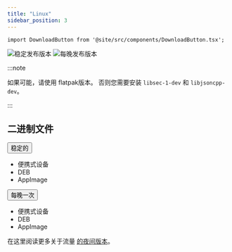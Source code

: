 ```yaml
---
title: "Linux"
sidebar_position: 3
---
```


```mdx-code-block
import DownloadButton from '@site/src/components/DownloadButton.tsx';
```

![稳定发布版本](https://img.shields.io/badge/dynamic/yaml?color=c4840d&label=Stable&query=%24.version&url=https%3A%2F%2Fraw.githubusercontent.com%2FLinwoodCloud%2FFlow%2Fstable%2Fapp%2Fpubspec.yaml&style=for-the-badge) ![每晚发布版本](https://img.shields.io/badge/dynamic/yaml?color=f7d28c&label=Nightly&query=%24.version&url=https%3A%2F%2Fraw.githubusercontent.com%2FLinwoodCloud%2FFlow%2Fnightly%2Fapp%2Fpubspec.yaml&style=for-the-badge)

:::note

如果可能，请使用 flatpak版本。 否则您需要安装 `libsec-1-dev` 和 `libjsoncpp-dev`。

:::

## 二进制文件

<div className="row margin-bottom--lg padding--sm">
<div className="dropdown dropdown--hoverable margin--sm">
  <button className="button button--outline button--info button--lg">稳定的</button>
  <ul className="dropdown__menu">
    <li>
      <DownloadButton className="dropdown__link" href="https://github.com/LinwoodCloud/Flow/releases/download/stable/linwood-flow-linux.tar.gz">
        便携式设备
      </DownloadButton>
    </li>
    <li>
      <DownloadButton className="dropdown__link" href="https://github.com/LinwoodCloud/Flow/releases/download/stable/linwood-flow-linux.deb">
        DEB
      </DownloadButton>
    </li>
    <li>
      <DownloadButton className="dropdown__link" href="https://github.com/LinwoodCloud/Flow/releases/download/stable/linwood-flow-linux.AppImage">
        AppImage
      </DownloadButton>
    </li>
  </ul>
</div>
<div className="dropdown dropdown--hoverable margin--sm">
  <button className="button button--outline button--danger button--lg">每晚一次</button>
  <ul className="dropdown__menu">
    <li>
      <DownloadButton className="dropdown__link" href="https://github.com/LinwoodCloud/Flow/releases/download/nightly/linwood-flow-linux.tar.gz">
        便携式设备
      </DownloadButton>
    </li>
    <li>
      <DownloadButton className="dropdown__link" href="https://github.com/LinwoodCloud/Flow/releases/download/nightly/linwood-flow-linux.deb">
        DEB
      </DownloadButton>
    </li>
    <li>
      <DownloadButton className="dropdown__link" href="https://github.com/LinwoodCloud/Flow/releases/download/nightly/linwood-flow-linux.AppImage">
        AppImage
      </DownloadButton>
    </li>
  </ul>
</div>
</div>

在这里阅读更多关于流量 [的夜间版本](/nightly)。
